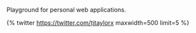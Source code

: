 
Playground for personal web applications.




{% twitter https://twitter.com/tjtaylorx maxwidth=500 limit=5 %}
